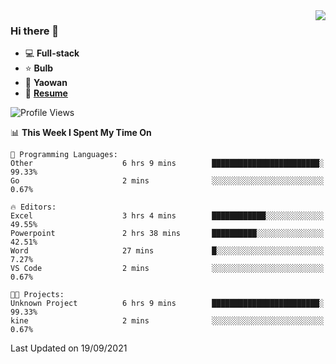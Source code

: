 <img align="right" src="https://github-readme-stats.vercel.app/api?username=LolipopJ&show_icons=true&count_private=true&hide_title=true&include_all_commits=true&theme=vue">

### Hi there 👋

- :computer: **Full-stack**
- :star: **Bulb**
- :pill: **Yaowan**
- :milky_way: [**Resume**](https://cdn.jsdelivr.net/gh/lolipopj/resume/export/resume-en.pdf)

<!--START_SECTION:waka-->
![Profile Views](http://img.shields.io/badge/Profile%20Views-25-blue)

📊 **This Week I Spent My Time On** 

```text
💬 Programming Languages: 
Other                    6 hrs 9 mins        ████████████████████████░   99.33% 
Go                       2 mins              ░░░░░░░░░░░░░░░░░░░░░░░░░   0.67%

🔥 Editors: 
Excel                    3 hrs 4 mins        ████████████░░░░░░░░░░░░░   49.55% 
Powerpoint               2 hrs 38 mins       ██████████░░░░░░░░░░░░░░░   42.51% 
Word                     27 mins             █░░░░░░░░░░░░░░░░░░░░░░░░   7.27% 
VS Code                  2 mins              ░░░░░░░░░░░░░░░░░░░░░░░░░   0.67%

🐱‍💻 Projects: 
Unknown Project          6 hrs 9 mins        ████████████████████████░   99.33% 
kine                     2 mins              ░░░░░░░░░░░░░░░░░░░░░░░░░   0.67%

```


 Last Updated on 19/09/2021
<!--END_SECTION:waka-->
